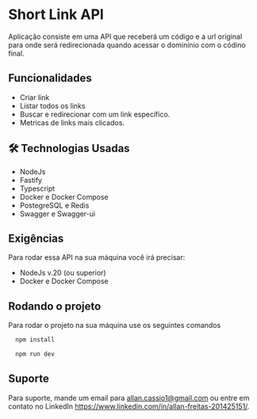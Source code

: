 
#  Short Link API

Aplicação consiste em uma API que receberá um código e a url original para onde será redirecionada quando acessar o dominínio com o códino final.


## Funcionalidades

- Criar link
- Listar todos os links
- Buscar e redirecionar com um link específico.
- Metricas de links mais clicados.


## 🛠 Technologias Usadas

- NodeJs
- Fastify
- Typescript
- Docker e Docker Compose
- PostegreSQL e Redis
- Swagger e Swagger-ui

## Exigências

Para rodar essa API na sua máquina você irá precisar:

- NodeJs v.20 (ou superior)
- Docker e Docker Compose
 
## Rodando o projeto

Para rodar o projeto na sua máquina use os seguintes comandos

```bash
  npm install
```


```bash
  npm run dev
```

## Suporte

Para suporte, mande um email para allan.cassio1@gmail.com ou entre em contato no LinkedIn https://www.linkedin.com/in/allan-freitas-201425151/.

